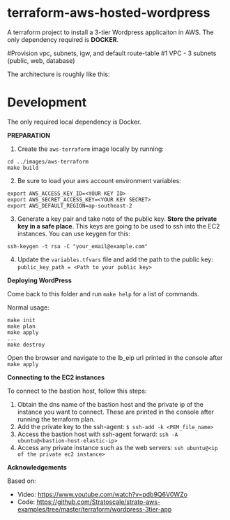 # terraform-aws-hosted-wordpress
A terraform project to install a 3-tier Wordpress applicaiton in AWS. The only dependency required is **DOCKER**.

#Provision vpc, subnets, igw, and default route-table
#1 VPC - 3 subnets (public, web, database)

The architecture is roughly like this:
<Insert architecture diagram>


# Development

The only required local dependency is Docker. 

**PREPARATION**

1. Create the `aws-terraform` image locally by running:
```
cd ../images/aws-terraform
make build
```

2. Be sure to load your aws account environment variables:
```
export AWS_ACCESS_KEY_ID=<YOUR KEY ID>
export AWS_SECRET_ACCESS_KEY=<YOUR KEY SECRET>
export AWS_DEFAULT_REGION=ap-southeast-2
```

3. Generate a key pair and take note of the public key. **Store the private key in a safe place**. This keys are going to be used to ssh into the EC2 instances. You can use keygen for this:
```
ssh-keygen -t rsa -C "your_email@example.com"
```

4. Update the `variables.tfvars` file and add the path to the public key: `public_key_path = <Path to your public key>`

**Deploying WordPress**

Come back to this folder and run `make help` for a list of commands.

Normal usage:
```
make init
make plan
make apply
...
make destroy
```

Open the browser and navigate to the lb_eip url printed in the console after `make apply`

**Connecting to the EC2 instances**

To connect to the bastion host, follow this steps:
1. Obtain the dns name of the bastion host and the private ip of the instance you want to connect. These are printed in the console after running the terraform plan.
2. Add the private key to the ssh-agent: `$ ssh-add -k <PEM_file_name>`
3. Access the bastion host with ssh-agent forward: `ssh -A ubuntu@<bastion-host-elastic-ip>`
4. Access any private instance such as the web servers: `ssh ubuntu@<ip of the private ec2 instance>`


**Acknowledgements**

Based on:
* Video: https://www.youtube.com/watch?v=pdb9Q6V0WZo
* Code: https://github.com/Stratoscale/strato-aws-examples/tree/master/terraform/wordpress-3tier-app
